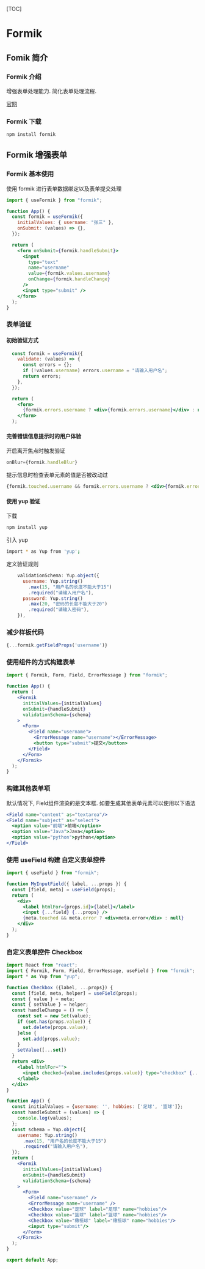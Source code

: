 [TOC]

# Formik

## Fomik 简介

### Formik 介绍

增强表单处理能⼒. 简化表单处理流程. 

[官⽹](https://jaredpalmer.com/formik/)



### Formik 下载

```bash
npm install formik
```





## Formik 增强表单

### Formik 基本使⽤

使⽤ formik 进⾏表单数据绑定以及表单提交处理

```jsx
import { useFormik } from "formik";

function App() {
  const formik = useFormik({
    initialValues: { username: "张三" },
    onSubmit: (values) => {},
  });

  return (
    <form onSubmit={formik.handleSubmit}>
      <input
        type="text"
        name="username"
        value={formik.values.username}
        onChange={formik.handleChange}
      />
      <input type="submit" />
    </form>
  );
}
```



### 表单验证

#### 初始验证⽅式

```jsx
  const formik = useFormik({
    validate: (values) => {
      const errors = {};
      if (!values.username) errors.username = "请输入用户名";
      return errors;
    },
  });

  return (
    <form>
      {formik.errors.username ? <div>{formik.errors.username}</div> : null}
    </form>
  );
```



#### 完善错误信息提示时的⽤户体验

开启离开焦点时触发验证

```jsx
onBlur={formik.handleBlur}
```



提示信息时检查表单元素的值是否被改动过

```jsx
{formik.touched.username && formik.errors.username ? <div>{formik.errors.username}</div> : null}
```



#### 使⽤ yup 验证

下载

```bash
npm install yup
```



引⼊ yup

```bash
import * as Yup from 'yup';
```



定义验证规则

```jsx
    validationSchema: Yup.object({
      username: Yup.string()
        .max(15, "用户名的长度不能大于15")
        .required("请输入用户名"),
      password: Yup.string()
        .max(20, "密码的长度不能大于20")
        .required("请输入密码"),
    }),
```



### 减少样板代码

```jsx
{...formik.getFieldProps('username')}
```



### 使⽤组件的⽅式构建表单

```jsx
import { Formik, Form, Field, ErrorMessage } from "formik";

function App() {
  return (
    <Formik
      initialValues={initialValues}
      onSubmit={handleSubmit}
      validationSchema={schema}
    >
      <Form>
        <Field name="username">
          <ErrorMessage name="username"></ErrorMessage>
          <button type="submit">提交</button>
        </Field>
      </Form>
    </Formik>
  );
}

```



### 构建其他表单项

默认情况下, Field组件渲染的是⽂本框. 如要⽣成其他表单元素可以使⽤以下语法

```jsx
<Field name="content" as="textarea"/>
<Field name="subject" as="select">
  <option value="前端">前端</option>
  <option value="Java">Java</option>
  <option value="python">python</option>
</Field>
```



### 使⽤ useField 构建 ⾃定义表单控件

```jsx
import { useField } from "formik";

function MyInputField({ label, ...props }) {
  const [field, meta] = useField(props);
  return (
    <div>
      <label htmlFor={props.id}>{label}</label>
      <input {...field} {...props} />
      {meta.touched && meta.error ? <div>meta.error</div> : null}
    </div>
  );
}

```



### ⾃定义表单控件 Checkbox

```jsx
import React from "react";
import { Formik, Form, Field, ErrorMessage, useField } from "formik";
import * as Yup from "yup";

function Checkbox ({label, ...props}) {
  const [field, meta, helper] = useField(props);
  const { value } = meta;
  const { setValue } = helper;
  const handleChange = () => {
    const set = new Set(value);
    if (set.has(props.value)) {
      set.delete(props.value);
    }else {
      set.add(props.value);
    }
    setValue([...set])
  }
  return <div>
    <label htmlFor="">
      <input checked={value.includes(props.value)} type="checkbox" {...props} onChange={handleChange}/> {label}
    </label>
  </div>
}

function App() {
  const initialValues = {username: '', hobbies: ['足球', '篮球']};
  const handleSubmit = (values) => {
    console.log(values);
  };
  const schema = Yup.object({
    username: Yup.string()
      .max(15, "用户名的长度不能大于15")
      .required("请输入用户名"),
  });
  return (
    <Formik
      initialValues={initialValues}
      onSubmit={handleSubmit}
      validationSchema={schema}
    >
      <Form>
        <Field name="username" />
        <ErrorMessage name="username" />
        <Checkbox value="足球" label="足球" name="hobbies"/>
        <Checkbox value="篮球" label="篮球" name="hobbies"/>
        <Checkbox value="橄榄球" label="橄榄球" name="hobbies"/>
        <input type="submit"/>
      </Form>
    </Formik>
  );
}

export default App;
```

